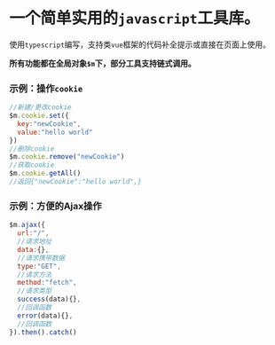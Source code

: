 # 一个简单实用的`javascript`工具库。

使用`typescript`编写，支持类`vue`框架的代码补全提示或直接在页面上使用。

**所有功能都在全局对象`$m`下，部分工具支持链式调用。**

### 示例：操作`cookie`

```javascript
//新建/更改cookie
$m.cookie.set({
  key:"newCookie",
  value:"hello world"
})
//删除cookie
$m.cookie.remove("newCookie")
//获取cookie
$m.cookie.getAll() 
//返回{"newCookie":"hello world",}
```

### 示例：方便的Ajax操作

```javascript
$m.ajax({
  url:"/",
  //请求地址
  data:{},
  //请求携带数据
  type:"GET",
  //请求方法
  method:"fetch",
  //请求类型
  success(data){},
  //回调函数
  error(data){},
  //回调函数
}).then().catch()
```

